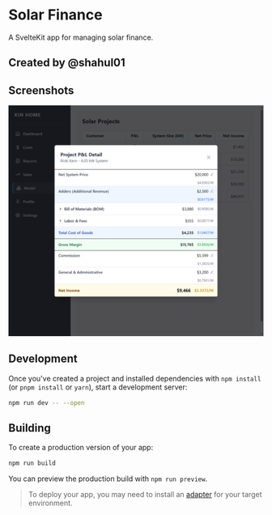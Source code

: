 # Solar Finance

A SvelteKit app for managing solar finance.

## Created by @shahul01

## Screenshots

![home.png](docs/screenshots/home.png)

## Development

Once you've created a project and installed dependencies with `npm install` (or `pnpm install` or `yarn`), start a development server:

```bash
npm run dev -- --open
```

## Building

To create a production version of your app:

```bash
npm run build
```

You can preview the production build with `npm run preview`.

> To deploy your app, you may need to install an [adapter](https://svelte.dev/docs/kit/adapters) for your target environment.
